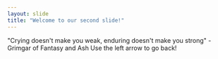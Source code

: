```yaml
---
layout: slide
title: "Welcome to our second slide!"
---
```

"Crying doesn't make you weak, enduring doesn't make you strong" - Grimgar of Fantasy and Ash
Use the left arrow to go back!
